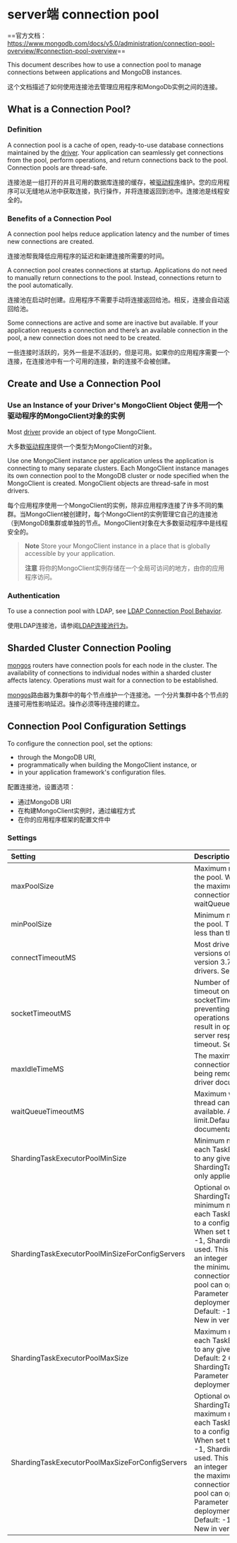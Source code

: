 # server端 connection pool

==官方文档：<https://www.mongodb.com/docs/v5.0/administration/connection-pool-overview/#connection-pool-overview>==

This document describes how to use a connection pool to manage connections between applications and MongoDB instances.

这个文档描述了如何使用连接池去管理应用程序和MongoDb实例之间的连接。

## What is a Connection Pool?

### Definition

A connection pool is a cache of open, ready-to-use database connections maintained by the [driver](https://www.mongodb.com/docs/drivers/). Your application can seamlessly get connections from the pool, perform operations, and return connections back to the pool. Connection pools are thread-safe.

连接池是一组打开的并且可用的数据库连接的缓存，被[驱动程序](https://www.mongodb.com/docs/drivers/)维护。您的应用程序可以无缝地从池中获取连接，执行操作，并将连接返回到池中。连接池是线程安全的。

### Benefits of a Connection Pool

A connection pool helps reduce application latency and the number of times new connections are created.

连接池帮我降低应用程序的延迟和新建连接所需要的时间。

A connection pool creates connections at startup. Applications do not need to manually return connections to the pool. Instead, connections return to the pool automatically.

连接池在启动时创建。应用程序不需要手动将连接返回给池。相反，连接会自动返回给池。

Some connections are active and some are inactive but available. If your application requests a connection and there’s an available connection in the pool, a new connection does not need to be created.

一些连接时活跃的，另外一些是不活跃的，但是可用。如果你的应用程序需要一个连接，在连接池中有一个可用的连接，新的连接不会被创建。

## Create and Use a Connection Pool

### Use an Instance of your Driver's MongoClient Object 使用一个驱动程序的MongoClient对象的实例

Most [driver](https://www.mongodb.com/docs/drivers/) provide an object of type MongoClient.

大多数[驱动程序](https://www.mongodb.com/docs/drivers/)提供一个类型为MongoClient的对象。

Use one MongoClient instance per application unless the application is connecting to many separate clusters. Each MongoClient instance manages its own connection pool to the MongoDB cluster or node specified when the MongoClient is created. MongoClient objects are thread-safe in most drivers.

每个应用程序使用一个MongoClient的实例，除非应用程序连接了许多不同的集群。当MongoClient被创建时，每个MongoClient的实例管理它自己的连接池（到MongoDB集群或单独的节点。MongoClient对象在大多数驱动程序中是线程安全的。

>**Note**
>Store your MongoClient instance in a place that is globally accessible by your application.
>
>**注意**
>将你的MongoClient实例存储在一个全局可访问的地方，由你的应用程序访问。

### Authentication

To use a connection pool with LDAP, see [LDAP Connection Pool Behavior](https://www.mongodb.com/docs/v5.0/core/security-ldap-external/#std-label-ldap-connection-pool-behavior).

使用LDAP连接池，请参阅[LDAP连接池行为](https://www.mongodb.com/docs/v5.0/core/security-ldap-external/#std-label-ldap-connection-pool-behavior)。

## Sharded Cluster Connection Pooling

[mongos](https://www.mongodb.com/docs/v5.0/reference/program/mongos/#mongodb-binary-bin.mongos) routers have connection pools for each node in the cluster. The availability of connections to individual nodes within a sharded cluster affects latency. Operations must wait for a connection to be established.

[mongos](https://www.mongodb.com/docs/v5.0/reference/program/mongos/#mongodb-binary-bin.mongos)路由器为集群中的每个节点维护一个连接池。一个分片集群中各个节点的连接可用性影响延迟。操作必须等待连接的建立。

## Connection Pool Configuration Settings

To configure the connection pool, set the options:

- through the MongoDB URI,
- programmatically when building the MongoClient instance, or
- in your application framework's configuration files.

配置连接池，设置选项：

- 通过MongoDB URI
- 在构建MongoClient实例时，通过编程方式
- 在你的应用程序框架的配置文件中

### Settings

|Setting|Description|
|:---|:---|
|maxPoolSize|Maximum number of connections opened in the pool. When the connection pool reaches the maximum number of connections, new connections wait up until to the value of waitQueueTimeoutMS.Default: 100|
|minPoolSize|Minimum number of connections opened in the pool. The value of minPoolSize must be less than the value of maxPoolSize.Default: 0|
|connectTimeoutMS|Most drivers default to never time out. Some versions of the Java drivers (for example, version 3.7) default to 10.Default: 0 for most drivers. See your driver documentation.|
|socketTimeoutMS|Number of milliseconds to wait before timeout on a TCP connection.Do not use socketTimeoutMS as a mechanism for preventing long-running server operations.Setting low socket timeouts may result in operations that error before the server responds.Default: 0, which means no timeout. See your driver documentation.|
|maxIdleTimeMS|The maximum number of milliseconds that a connection can remain idle in the pool before being removed and closed.Default: See your driver documentation.|
|waitQueueTimeoutMS|Maximum wait time in milliseconds that a thread can wait for a connection to become available. A value of 0 means there is no limit.Default: 0. See your driver documentation.|
|ShardingTaskExecutorPoolMinSize|Minimum number of outbound connections each TaskExecutor connection pool can open to any given mongod instance.Default: 1. See ShardingTaskExecutorPoolMinSize.Parameter only applies to sharded deployments.|
|ShardingTaskExecutorPoolMinSizeForConfigServers|Optional override for ShardingTaskExecutorPoolMinSize to set the minimum number of outbound connections each TaskExecutor connection pool can open to a configuration server.<br>When set to:<br>-1, ShardingTaskExecutorPoolMinSize is used. This is the default.<br>an integer value greater than -1, overrides the minimum number of outbound connections each TaskExecutor connection pool can open to a configuration server.<br>Parameter only applies to sharded deployments.<br>Default: -1<br>New in version 5.0.10.|
|ShardingTaskExecutorPoolMaxSize|Maximum number of outbound connections each TaskExecutor connection pool can open to any given mongod instance.<br>Default: 2 64 - 1. See ShardingTaskExecutorPoolMaxSize.<br>Parameter only applies to sharded deployments.|
|ShardingTaskExecutorPoolMaxSizeForConfigServers|Optional override for ShardingTaskExecutorPoolMaxSize to set the maximum number of outbound connections each TaskExecutor connection pool can open to a configuration server.<br>When set to:<br>-1, ShardingTaskExecutorPoolMaxSize is used. This is the default.<br>an integer value greater than -1, overrides the maximum number of outbound connections each TaskExecutor connection pool can open to a configuration server.<br>Parameter only applies to sharded deployments.<br>Default: -1<br>New in version 5.0.10.|

